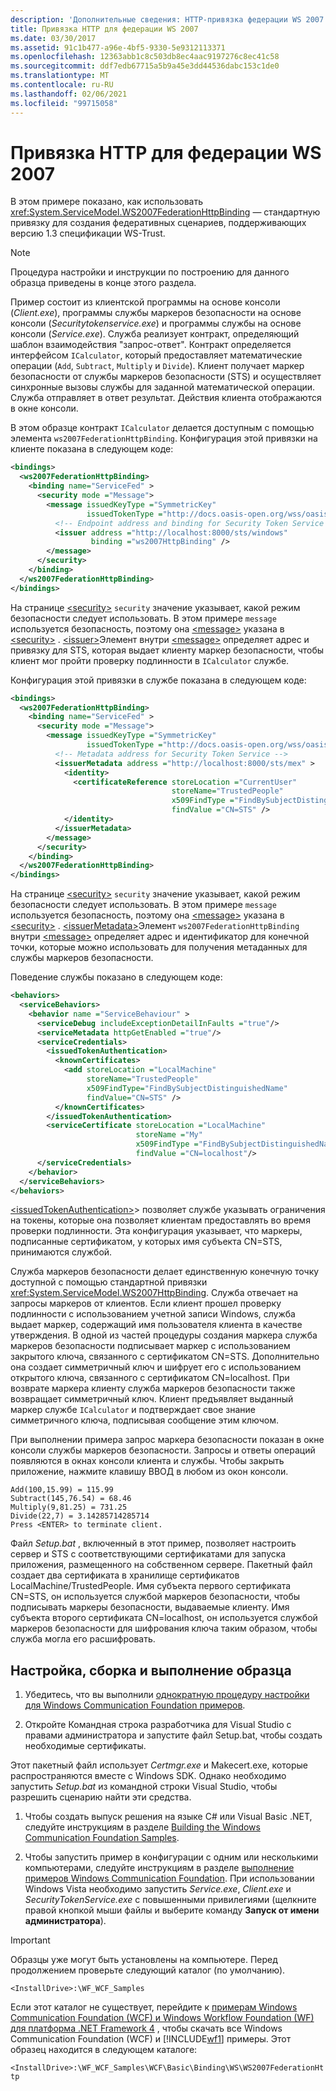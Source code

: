 ```yaml
---
description: 'Дополнительные сведения: HTTP-привязка федерации WS 2007'
title: Привязка HTTP для федерации WS 2007
ms.date: 03/30/2017
ms.assetid: 91c1b477-a96e-4bf5-9330-5e9312113371
ms.openlocfilehash: 12363abb1c8c503db8ec4aac9197276c8ec41c58
ms.sourcegitcommit: ddf7edb67715a5b9a45e3dd44536dabc153c1de0
ms.translationtype: MT
ms.contentlocale: ru-RU
ms.lasthandoff: 02/06/2021
ms.locfileid: "99715058"
---
```

# <a name="ws-2007-federation-http-binding"></a>Привязка HTTP для федерации WS 2007

В этом примере показано, как использовать <xref:System.ServiceModel.WS2007FederationHttpBinding> — стандартную привязку для создания федеративных сценариев, поддерживающих версию 1.3 спецификации WS-Trust.

> [!NOTE]
> Процедура настройки и инструкции по построению для данного образца приведены в конце этого раздела.

Пример состоит из клиентской программы на основе консоли (*Client.exe*), программы службы маркеров безопасности на основе консоли (*Securitytokenservice.exe*) и программы службы на основе консоли (*Service.exe*). Служба реализует контракт, определяющий шаблон взаимодействия "запрос-ответ". Контракт определяется интерфейсом `ICalculator`, который предоставляет математические операции (`Add`, `Subtract`, `Multiply` и `Divide`). Клиент получает маркер безопасности от службы маркеров безопасности (STS) и осуществляет синхронные вызовы службы для заданной математической операции. Служба отправляет в ответ результат. Действия клиента отображаются в окне консоли.

В этом образце контракт `ICalculator` делается доступным с помощью элемента `ws2007FederationHttpBinding`. Конфигурация этой привязки на клиенте показана в следующем коде:

```xml
<bindings>
  <ws2007FederationHttpBinding>
    <binding name="ServiceFed" >
      <security mode ="Message">
        <message issuedKeyType ="SymmetricKey"
                 issuedTokenType ="http://docs.oasis-open.org/wss/oasis-wss-saml-token-profile-1.1#SAMLV1.1" >
          <!-- Endpoint address and binding for Security Token Service -->
          <issuer address ="http://localhost:8000/sts/windows"
                  binding ="ws2007HttpBinding" />
        </message>
      </security>
    </binding>
  </ws2007FederationHttpBinding>
</bindings>
```

На странице [\<security>](../../configure-apps/file-schema/wcf/security-element-of-ws2007federationhttpbinding.md) `security` значение указывает, какой режим безопасности следует использовать. В этом примере `message` используется безопасность, поэтому она [\<message>](../../configure-apps/file-schema/wcf/message-element-of-ws2007federationhttpbinding.md) указана в [\<security>](../../configure-apps/file-schema/wcf/security-element-of-ws2007federationhttpbinding.md) . [\<issuer>](../../configure-apps/file-schema/wcf/issuer.md)Элемент внутри [\<message>](../../configure-apps/file-schema/wcf/message-element-of-ws2007federationhttpbinding.md) определяет адрес и привязку для STS, которая выдает клиенту маркер безопасности, чтобы клиент мог пройти проверку подлинности в `ICalculator` службе.
  
Конфигурация этой привязки в службе показана в следующем коде:

```xml
<bindings>
  <ws2007FederationHttpBinding>
    <binding name="ServiceFed" >
      <security mode ="Message">
        <message issuedKeyType ="SymmetricKey"
                 issuedTokenType ="http://docs.oasis-open.org/wss/oasis-wss-saml-token-profile-1.1#SAMLV1.1" >
          <!-- Metadata address for Security Token Service -->
          <issuerMetadata address ="http://localhost:8000/sts/mex" >
            <identity>
              <certificateReference storeLocation ="CurrentUser"
                                    storeName="TrustedPeople"
                                    x509FindType ="FindBySubjectDistinguishedName"
                                    findValue ="CN=STS" />
            </identity>
          </issuerMetadata>
        </message>
      </security>
    </binding>
  </ws2007FederationHttpBinding>
</bindings>
```

На странице [\<security>](../../configure-apps/file-schema/wcf/security-element-of-ws2007federationhttpbinding.md) `security` значение указывает, какой режим безопасности следует использовать. В этом примере `message` используется безопасность, поэтому она [\<message>](../../configure-apps/file-schema/wcf/message-element-of-ws2007federationhttpbinding.md) указана в [\<security>](../../configure-apps/file-schema/wcf/security-element-of-ws2007federationhttpbinding.md) . [\<issuerMetadata>](../../configure-apps/file-schema/wcf/issuermetadata.md)Элемент `ws2007FederationHttpBinding` внутри [\<message>](../../configure-apps/file-schema/wcf/message-element-of-ws2007federationhttpbinding.md) определяет адрес и идентификатор для конечной точки, которые можно использовать для получения метаданных для службы маркеров безопасности.

Поведение службы показано в следующем коде:

```xml
<behaviors>
  <serviceBehaviors>
    <behavior name ="ServiceBehaviour" >
      <serviceDebug includeExceptionDetailInFaults ="true"/>
      <serviceMetadata httpGetEnabled ="true"/>
      <serviceCredentials>
        <issuedTokenAuthentication>
          <knownCertificates>
            <add storeLocation ="LocalMachine"
                 storeName="TrustedPeople"
                 x509FindType="FindBySubjectDistinguishedName"
                 findValue="CN=STS" />
          </knownCertificates>
        </issuedTokenAuthentication>
        <serviceCertificate storeLocation ="LocalMachine"
                            storeName ="My"
                            x509FindType ="FindBySubjectDistinguishedName"
                            findValue ="CN=localhost"/>
      </serviceCredentials>
    </behavior>
  </serviceBehaviors>
</behaviors>
```
  
[\<issuedTokenAuthentication>](../../configure-apps/file-schema/wcf/issuedtokenauthentication-of-servicecredentials.md)> позволяет службе указывать ограничения на токены, которые она позволяет клиентам предоставлять во время проверки подлинности. Эта конфигурация указывает, что маркеры, подписанные сертификатом, у которых имя субъекта CN=STS, принимаются службой.

Служба маркеров безопасности делает единственную конечную точку доступной с помощью стандартной привязки <xref:System.ServiceModel.WS2007HttpBinding>. Служба отвечает на запросы маркеров от клиентов. Если клиент прошел проверку подлинности с использованием учетной записи Windows, служба выдает маркер, содержащий имя пользователя клиента в качестве утверждения. В одной из частей процедуры создания маркера служба маркеров безопасности подписывает маркер с использованием закрытого ключа, связанного с сертификатом CN=STS. Дополнительно она создает симметричный ключ и шифрует его с использованием открытого ключа, связанного с сертификатом CN=localhost. При возврате маркера клиенту служба маркеров безопасности также возвращает симметричный ключ. Клиент предъявляет выданный маркер службе `ICalculator` и подтверждает свое знание симметричного ключа, подписывая сообщение этим ключом.

При выполнении примера запрос маркера безопасности показан в окне консоли службы маркеров безопасности. Запросы и ответы операций появляются в окнах консоли клиента и службы. Чтобы закрыть приложение, нажмите клавишу ВВОД в любом из окон консоли.

```console
Add(100,15.99) = 115.99
Subtract(145,76.54) = 68.46
Multiply(9,81.25) = 731.25
Divide(22,7) = 3.14285714285714
Press <ENTER> to terminate client.
```

Файл *Setup.bat* , включенный в этот пример, позволяет настроить сервер и STS с соответствующими сертификатами для запуска приложения, размещенного на собственном сервере. Пакетный файл создает два сертификата в хранилище сертификатов LocalMachine/TrustedPeople. Имя субъекта первого сертификата CN=STS, он используется службой маркеров безопасности, чтобы подписывать маркеры безопасности, выдаваемые клиенту. Имя субъекта второго сертификата CN=localhost, он используется службой маркеров безопасности для шифрования ключа таким образом, чтобы служба могла его расшифровать.

## <a name="to-set-up-build-and-run-the-sample"></a>Настройка, сборка и выполнение образца
  
1. Убедитесь, что вы выполнили [однократную процедуру настройки для Windows Communication Foundation примеров](one-time-setup-procedure-for-the-wcf-samples.md).

2. Откройте Командная строка разработчика для Visual Studio с правами администратора и запустите файл Setup.bat, чтобы создать необходимые сертификаты.

 Этот пакетный файл использует *Certmgr.exe* и Makecert.exe, которые распространяются вместе с Windows SDK. Однако необходимо запустить *Setup.bat* из командной строки Visual Studio, чтобы разрешить сценарию найти эти средства.

1. Чтобы создать выпуск решения на языке C# или Visual Basic .NET, следуйте инструкциям в разделе [Building the Windows Communication Foundation Samples](building-the-samples.md).

2. Чтобы запустить пример в конфигурации с одним или несколькими компьютерами, следуйте инструкциям в разделе [выполнение примеров Windows Communication Foundation](running-the-samples.md). При использовании Windows Vista необходимо запустить *Service.exe*, *Client.exe* и *SecurityTokenService.exe* с повышенными привилегиями (щелкните правой кнопкой мыши файлы и выберите команду **Запуск от имени администратора**).

> [!IMPORTANT]
> Образцы уже могут быть установлены на компьютере. Перед продолжением проверьте следующий каталог (по умолчанию).
>
> `<InstallDrive>:\WF_WCF_Samples`
>
> Если этот каталог не существует, перейдите к [примерам Windows Communication Foundation (WCF) и Windows Workflow Foundation (WF) для платформа .NET Framework 4](https://www.microsoft.com/download/details.aspx?id=21459) , чтобы скачать все Windows Communication Foundation (WCF) и [!INCLUDE[wf1](../../../../includes/wf1-md.md)] примеры. Этот образец находится в следующем каталоге:
>
> `<InstallDrive>:\WF_WCF_Samples\WCF\Basic\Binding\WS\WS2007FederationHttp`
